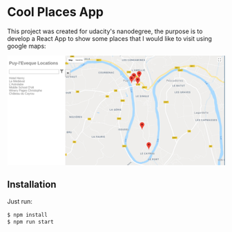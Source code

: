 # Cool Places App

This project was created for udacity's nanodegree, the purpose is to develop a React App to show some places that I would like to visit using google maps:

<p align="center">
  <img alt="cool places app" src="https://raw.githubusercontent.com/jrabello/cool-places/master/src/img/app.png"/>
</p>

## Installation
Just run:
```shell
$ npm install
$ npm run start
```